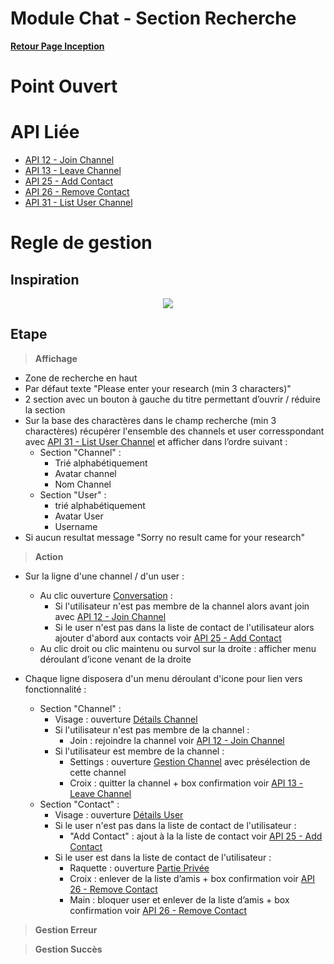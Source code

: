 # Module Chat - Section Recherche

**[Retour Page Inception](./00_Page_Inception.md)**

# Point Ouvert

# API Liée
- [API 12 - Join Channel](../API/12_Join_Channel.md)
- [API 13 - Leave Channel](../API/13_Leave_Channel.md)
- [API 25 - Add Contact](../API/25_Add_Contact.md)
- [API 26 - Remove Contact](../API/26_Remove_Contact.md)
- [API 31 - List User Channel](../API/31_List_User_Channel.md)

# Regle de gestion

## Inspiration
<p align="center">
	<img src="./Inspiration/Chat_Recherche.png" />
</p>

## Etape

> **Affichage**

- Zone de recherche en haut
- Par défaut texte "Please enter your research (min 3 characters)"
- 2 section avec un bouton à gauche du titre permettant d’ouvrir / réduire la section
- Sur la base des charactères dans le champ recherche (min 3 charactères) récupérer l'ensemble des channels et user corresspondant avec [API 31 - List User Channel](../API/31_List_User_Channel.md) et afficher dans l’ordre suivant  :
	- Section "Channel" :
		- Trié alphabétiquement 
		- Avatar channel
		- Nom Channel
	- Section "User" :
		- trié alphabétiquement 
		- Avatar User
		- Username
- Si aucun resultat message "Sorry no result came for your research"

> **Action**

- Sur la ligne d'une channel / d'un user :
	- Au clic ouverture [Conversation](./11C_Conversation.md) :
		- Si l'utilisateur n'est pas membre de la channel alors avant join avec [API 12 - Join Channel](../API/12_Join_Channel.md)
		- Si le user n'est pas dans la liste de contact de l'utilisateur alors ajouter d'abord aux contacts voir [API 25 - Add Contact](../API/25_Add_Contact.md)
	- Au clic droit ou clic maintenu ou survol sur la droite : afficher menu déroulant d’icone venant de la droite

- Chaque ligne disposera d'un menu déroulant d'icone pour lien vers fonctionnalité : 
	- Section "Channel" :
		- Visage : ouverture [Détails Channel](./11D_Details_Channel.md)
		- Si l'utilisateur n'est pas membre de la channel :
			- Join : rejoindre la channel voir [API 12 - Join Channel](../API/12_Join_Channel.md)
		- Si l'utilisateur est membre de la channel :
			- Settings : ouverture [Gestion Channel](./33_Gestion_Channel.md) avec présélection de cette channel
			- Croix : quitter la channel + box confirmation voir [API 13 - Leave Channel](../API/13_Leave_Channel.md)
	- Section "Contact" :
		- Visage : ouverture [Détails User](./11E_Details_User.md)
		- Si le user n'est pas dans la liste de contact de l'utilisateur : 
			- "Add Contact" : ajout à la la liste de contact voir [API 25 - Add Contact](../API/25_Add_Contact.md)
		- Si le user est dans la liste de contact de l'utilisateur :
			- Raquette : ouverture [Partie Privée](./24_Partie_Privee.md)
			- Croix : enlever de la liste d’amis + box confirmation voir [API 26 - Remove Contact](../API/26_Remove_Contact.md)
			- Main : bloquer user et enlever de la liste d’amis + box confirmation voir [API 26 - Remove Contact](../API/26_Remove_Contact.md)

> **Gestion Erreur**

> **Gestion Succès**


